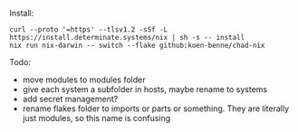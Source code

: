 Install:
```
curl --proto '=https' --tlsv1.2 -sSf -L https://install.determinate.systems/nix | sh -s -- install
nix run nix-darwin -- switch --flake github:koen-benne/chad-nix
```


Todo:
- move modules to modules folder
- give each system a subfolder in hosts, maybe rename to systems
- add secret management?
- rename flakes folder to imports or parts or something. They are literally just modules, so this name is confusing
